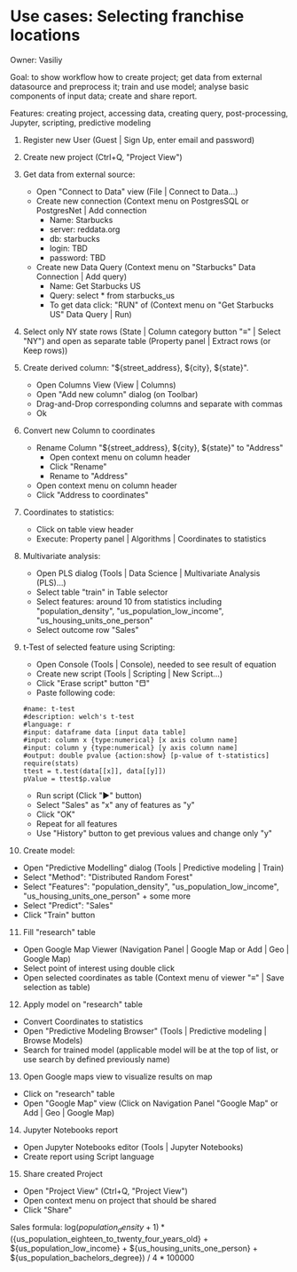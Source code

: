 <!-- TITLE: Use Cases: Selecting franchise locations -->
<!-- SUBTITLE: -->

# Use cases: Selecting franchise locations

Owner: Vasiliy

Goal: to show workflow how to create project; get data from external datasource and preprocess it; train and use model; 
analyse basic components of input data; create and share report.   

Features: creating project, accessing data, creating query, post-processing, Jupyter, scripting, predictive modeling

1. Register new User (Guest | Sign Up, enter email and password)
2. Create new project (Ctrl+Q, "Project View")
3. Get data from external source:
   * Open "Connect to Data" view (File | Connect to Data...)
   * Create new connection (Context menu on PostgresSQL or PostgresNet | Add connection
      * Name: Starbucks
      * server: reddata.org
      * db: starbucks
      * login: TBD 
      * password: TBD
   * Create new Data Query (Context menu on "Starbucks" Data Connection | Add query)
      * Name: Get Starbucks US
      * Query: select * from starbucks_us
      * To get data click: "RUN" of (Context menu on "Get Starbucks US" Data Query | Run)
4. Select only NY state rows (State | Column category button "≡" | Select "NY") and open as separate table 
   (Property panel | Extract rows (or Keep rows))
5. Create derived column: "${street_address}, ${city}, ${state}".
   * Open Columns View (View | Columns) 
   * Open "Add new column" dialog (on Toolbar)
   * Drag-and-Drop corresponding columns and separate with commas
   * Ok
6. Convert new Column to coordinates
   * Rename Column "${street_address}, ${city}, ${state}" to "Address"
      * Open context menu on column header
      * Click "Rename"
      * Rename to "Address"
   * Open context menu on column header
   * Click "Address to coordinates"
7. Coordinates to statistics:
   * Click on table view header
   * Execute: Property panel | Algorithms | Coordinates to statistics 
8. Multivariate analysis:
   * Open PLS dialog (Tools | Data Science | Multivariate Analysis (PLS)...)
   * Select table "train" in Table selector
   * Select features: around 10 from statistics including "population_density", "us_population_low_income", "us_housing_units_one_person"
   * Select outcome row "Sales"
9. t-Test of selected feature using Scripting:
   * Open Console (Tools | Console), needed to see result of equation
   * Create new script (Tools | Scripting | New Script...)
   * Click "Erase script" button "⬒"
   * Paste following code: 

    ```
    #name: t-test
    #description: welch's t-test
    #language: r
    #input: dataframe data [input data table]
    #input: column x {type:numerical} [x axis column name]
    #input: column y {type:numerical} [y axis column name]
    #output: double pvalue {action:show} [p-value of t-statistics]
    require(stats)
    ttest = t.test(data[[x]], data[[y]])
    pValue = ttest$p.value
    ```

   * Run script (Click "▶" button) 
   * Select "Sales" as "x" any of features as "y"
   * Click "OK"
   * Repeat for all features
   * Use "History" button to get previous values and change only "y"
10. Create model:
   * Open "Predictive Modelling" dialog (Tools | Predictive modeling | Train)
   * Select "Method": "Distributed Random Forest"
   * Select "Features": "population_density", "us_population_low_income", "us_housing_units_one_person" + some more
   * Select "Predict": "Sales"
   * Click "Train" button
11. Fill "research" table
   * Open Google Map Viewer (Navigation Panel | Google Map or Add | Geo | Google Map)
   * Select point of interest using double click
   * Open selected coordinates as table (Context menu of viewer "≡" | Save selection as table)
12. Apply model on "research" table
   * Convert Coordinates to statistics
   * Open "Predictive Modeling Browser" (Tools | Predictive modeling | Browse Models)
   * Search for trained model (applicable model will be at the top of list, or use search by defined previously name)
13. Open Google maps view to visualize results on map
   * Click on "research" table
   * Open "Google Map" view (Click on Navigation Panel "Google Map" or Add | Geo | Google Map)
14. Jupyter Notebooks report
   * Open Jupyter Notebooks editor (Tools | Jupyter Notebooks)
   * Create report using Script language
15. Share created Project
   * Open "Project View" (Ctrl+Q, "Project View")
   * Open context menu on project that should be shared
   * Click "Share"

Sales formula: 
log(${population_density} + 1) * (${us_population_eighteen_to_twenty_four_years_old} + ${us_population_low_income} + ${us_housing_units_one_person} + ${us_population_bachelors_degree}) / 4 * 100000

